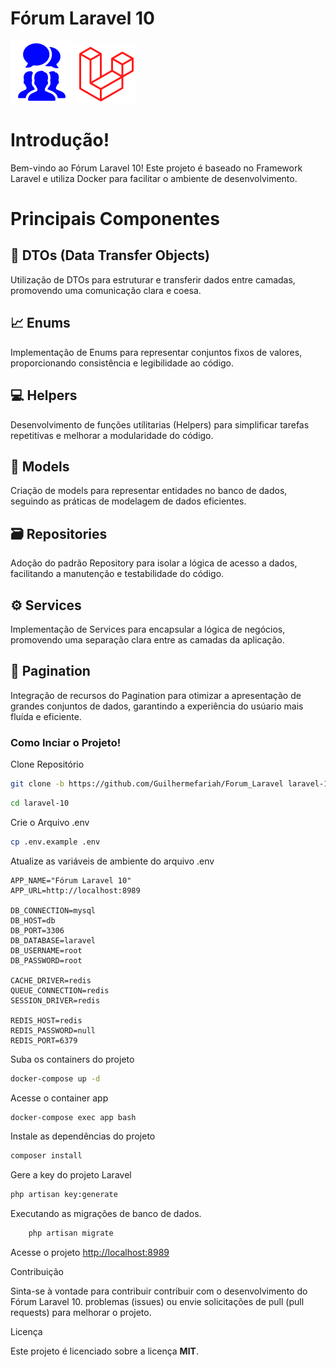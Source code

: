 
# Fórum Laravel 10

![Texto Alternativo](/img/forum.png) ![Texto Alternativo](/img/laravel.png)

# Introdução! 
Bem-vindo ao Fórum Laravel 10! Este projeto é baseado no Framework Laravel e utiliza Docker
para facilitar o ambiente de desenvolvimento. 

# Principais Componentes

## 🧱 DTOs (Data Transfer Objects)
Utilização de DTOs para estruturar e transferir dados entre camadas, promovendo uma comunicação
clara e coesa.

## 📈 Enums
Implementação de Enums para representar conjuntos fixos de valores, proporcionando consistência e legibilidade ao código.

## 💻 Helpers 
Desenvolvimento de funções utílitarias (Helpers) para simplificar tarefas repetitivas e melhorar a 
modularidade do código.

## 🎲 Models
Criação de models para representar entidades no banco de dados, seguindo as práticas de modelagem de dados eficientes.

## 🗃️ Repositories
Adoção do padrão Repository para isolar a lógica de acesso a dados, facilitando a manutenção e testabilidade do código.

## ⚙️ Services
Implementação de Services para encapsular a lógica de negócios, promovendo uma separação clara entre as camadas da aplicação.

## 📃 Pagination
Integração de recursos do Pagination para otimizar a apresentação de grandes conjuntos de dados, garantindo a experiência do usúario mais fluída e eficiente.


### Como Inciar o Projeto!
Clone Repositório
```sh
git clone -b https://github.com/Guilhermefariah/Forum_Laravel laravel-10
```
```sh
cd laravel-10
```

Crie o Arquivo .env
```sh
cp .env.example .env
```

Atualize as variáveis de ambiente do arquivo .env
```dosini
APP_NAME="Fórum Laravel 10"
APP_URL=http://localhost:8989

DB_CONNECTION=mysql
DB_HOST=db
DB_PORT=3306
DB_DATABASE=laravel
DB_USERNAME=root
DB_PASSWORD=root

CACHE_DRIVER=redis
QUEUE_CONNECTION=redis
SESSION_DRIVER=redis

REDIS_HOST=redis
REDIS_PASSWORD=null
REDIS_PORT=6379
```

Suba os containers do projeto
```sh
docker-compose up -d
```

Acesse o container app
```sh
docker-compose exec app bash
```

Instale as dependências do projeto
```sh
composer install
```

Gere a key do projeto Laravel
```sh
php artisan key:generate
```
Executando as migrações de banco de dados. 
``` sh
    php artisan migrate
```

Acesse o projeto
[http://localhost:8989](http://localhost:8989)


Contribuição

Sinta-se à vontade para contribuir contribuir com o desenvolvimento do Fórum Laravel 10. 
problemas (issues) ou envie solicitações de pull (pull requests) para melhorar o projeto.

Licença

Este projeto é licenciado sobre a licença <strong>MIT</strong>.